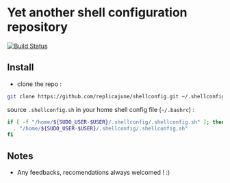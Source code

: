 # Yet another shell configuration repository

[![Build Status](https://travis-ci.org/replicajune/shellconfig.svg?branch=master)](https://travis-ci.org/replicajune/shellconfig)

## Install

- clone the repo :

``` sh
git clone https://github.com/replicajune/shellconfig.git ~/.shellconfig
```

source `.shellconfig.sh` in your home shell config file (`~/.bashrc`) :

``` sh
if [ -f "/home/${SUDO_USER-$USER}/.shellconfig/.shellconfig.sh" ]; then
  . "/home/${SUDO_USER-$USER}/.shellconfig/.shellconfig.sh"
fi
```

## Notes

- Any feedbacks, recomendations always welcomed ! :)
